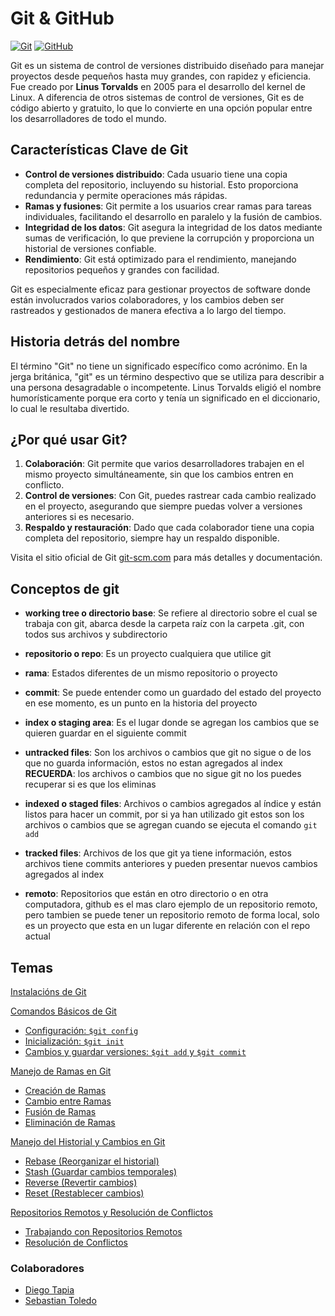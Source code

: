 #  Git & GitHub

[![Git](https://img.shields.io/badge/Git-2.37+-f14e32?style=for-the-badge&logo=git&logoColor=white&labelColor=101010)](https://git-scm.com/)
[![GitHub](https://img.shields.io/badge/GitHub-Web-blue?style=for-the-badge&logo=github&logoColor=white&labelColor=101010)](https://github.com/)


Git es un sistema de control de versiones distribuido diseñado para manejar proyectos desde pequeños hasta muy grandes, con rapidez y eficiencia. Fue creado por **Linus Torvalds** en 2005 para el desarrollo del kernel de Linux. A diferencia de otros sistemas de control de versiones, Git es de código abierto y gratuito, lo que lo convierte en una opción popular entre los desarrolladores de todo el mundo.

## Características Clave de Git

- **Control de versiones distribuido**: Cada usuario tiene una copia completa del repositorio, incluyendo su historial. Esto proporciona redundancia y permite operaciones más rápidas.
- **Ramas y fusiones**: Git permite a los usuarios crear ramas para tareas individuales, facilitando el desarrollo en paralelo y la fusión de cambios.
- **Integridad de los datos**: Git asegura la integridad de los datos mediante sumas de verificación, lo que previene la corrupción y proporciona un historial de versiones confiable.
- **Rendimiento**: Git está optimizado para el rendimiento, manejando repositorios pequeños y grandes con facilidad.

Git es especialmente eficaz para gestionar proyectos de software donde están involucrados varios colaboradores, y los cambios deben ser rastreados y gestionados de manera efectiva a lo largo del tiempo.

## Historia detrás del nombre

El término "Git" no tiene un significado específico como acrónimo. En la jerga británica, "git" es un término despectivo que se utiliza para describir a una persona desagradable o incompetente. Linus Torvalds eligió el nombre humorísticamente porque era corto y tenía un significado en el diccionario, lo cual le resultaba divertido.

## ¿Por qué usar Git?

1. **Colaboración**: Git permite que varios desarrolladores trabajen en el mismo proyecto simultáneamente, sin que los cambios entren en conflicto.
2. **Control de versiones**: Con Git, puedes rastrear cada cambio realizado en el proyecto, asegurando que siempre puedas volver a versiones anteriores si es necesario.
3. **Respaldo y restauración**: Dado que cada colaborador tiene una copia completa del repositorio, siempre hay un respaldo disponible.

Visita el sitio oficial de Git [git-scm.com](https://git-scm.com) para más detalles y documentación.

## Conceptos de git

- **working tree o directorio base**: Se refiere al directorio sobre el cual se trabaja con git, abarca desde la carpeta raíz con la carpeta .git, con todos sus archivos y subdirectorio

- **repositorio o repo**: Es un proyecto cualquiera que utilice git

- **rama**: Estados diferentes de un mismo repositorio o proyecto

- **commit**: Se puede entender como un guardado del estado del proyecto en ese momento, es un punto en la historia del proyecto

- **index o staging area**: Es el lugar donde se agregan los cambios que se quieren guardar en el siguiente commit

- **untracked files**: Son los archivos o cambios que git no sigue o de los que no guarda información, estos no estan agregados al index **RECUERDA**: los archivos o cambios que no sigue git no los puedes recuperar si es que los eliminas

- **indexed o staged files**: Archivos o cambios agregados al índice y están listos para hacer un commit, por si ya han utilizado git estos son los archivos o cambios que se agregan cuando se ejecuta el comando `git add`

- **tracked files**: Archivos de los que git ya tiene información, estos archivos tiene commits anteriores y pueden presentar nuevos cambios agregados al index

- **remoto**: Repositorios que están en otro directorio o en otra computadora, github es el mas claro ejemplo de un repositorio remoto, pero tambien se puede tener un repositorio remoto de forma local, solo es un proyecto que esta en un lugar diferente en relación con el repo actual

## Temas
[Instalacións de Git](./00_instalacion.md)

[Comandos Básicos de Git](./01_comandos_basicos.md)
- [Configuración: `$git config`](./01_comandos_basicos.md#1-configuración-git-config)
- [Inicialización: `$git init`](./01_comandos_basicos.md#2-inicialización-de-un-repositorio-git-init)
- [Cambios y guardar versiones: `$git add` y `$git commit`](./01_comandos_basicos.md#3-añadir-cambios-y-guardar-versiones-git-add-y-git-commit)

[Manejo de Ramas en Git](./02_branchs.md)
- [Creación de Ramas](./02_branchs.md#1-creación-de-ramas)
- [Cambio entre Ramas](./02_branchs.md#2-cambio-entre-ramas)
- [Fusión de Ramas](./02_branchs.md#3-fusión-de-ramas)
- [Eliminación de Ramas](./02_branchs.md#4-eliminación-de-ramas)



[Manejo del Historial y Cambios en Git](./03_historial-y-cambios.md)
- [Rebase (Reorganizar el historial)](./03_historial-y-cambios.md#1-rebase-reorganizar-el-historial)
- [Stash (Guardar cambios temporales)](./03_historial-y-cambios.md#2-stash-guardar-cambios-temporales)
- [Reverse (Revertir cambios)](./03_historial-y-cambios.md#3-reverse-revertir-cambios)
- [Reset (Restablecer cambios)](./03_historial-y-cambios.md#4-reset-restablecer-cambios)

[Repositorios Remotos y Resolución de Conflictos](./04_remote-y-conflictos.md)
- [Trabajando con Repositorios Remotos](./04_remote-y-conflictos.md#1-trabajando-con-repositorios-remotos)
- [Resolución de Conflictos](./04_remote-y-conflictos.md#2-resolución-de-conflictos)

### Colaboradores

- [Diego Tapia](https://github.com/juandtap/)
- [Sebastian Toledo](https://github.com/sebastoledo98)
